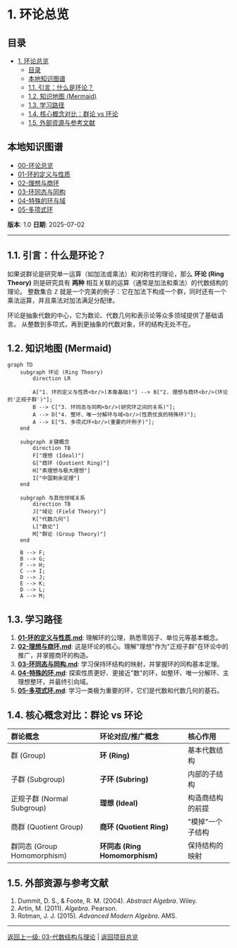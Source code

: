 # 1. 环论总览

<!-- 本地目录区块 -->
## 目录

- [1. 环论总览](#1-环论总览)
  - [目录](#目录)
  - [本地知识图谱](#本地知识图谱)
  - [1.1. 引言：什么是环论？](#11-引言什么是环论)
  - [1.2. 知识地图 (Mermaid)](#12-知识地图-mermaid)
  - [1.3. 学习路径](#13-学习路径)
  - [1.4. 核心概念对比：群论 vs 环论](#14-核心概念对比群论-vs-环论)
  - [1.5. 外部资源与参考文献](#15-外部资源与参考文献)

<!-- 本地知识图谱区块 -->
## 本地知识图谱

- [00-环论总览](./00-环论总览.md)
- [01-环的定义与性质](./01-环的定义与性质.md)
- [02-理想与商环](./02-理想与商环.md)
- [03-环同态与同构](./03-环同态与同构.md)
- [04-特殊的环与域](./04-特殊的环与域.md)
- [05-多项式环](./05-多项式环.md)

**版本**: 1.0
**日期**: 2025-07-02

---

## 1.1. 引言：什么是环论？

如果说群论是研究单一运算（如加法或乘法）和对称性的理论，那么 **环论 (Ring Theory)** 则是研究具有 **两种** 相互关联的运算（通常是加法和乘法）的代数结构的理论。
整数集合 $\mathbb{Z}$ 就是一个完美的例子：它在加法下构成一个群，同时还有一个乘法运算，并且乘法对加法满足分配律。

环论是抽象代数的中心，它为数论、代数几何和表示论等众多领域提供了基础语言。
从整数到多项式，再到更抽象的代数对象，环的结构无处不在。

## 1.2. 知识地图 (Mermaid)

```mermaid
graph TD
    subgraph 环论 (Ring Theory)
        direction LR
        
        A["1. 环的定义与性质<br/>(本章基础)"] --> B["2. 理想与商环<br/>(环论的'正规子群')"];
        B --> C["3. 环同态与同构<br/>(研究环之间的关系)"];
        A --> D["4. 整环、唯一分解环与域<br/>(性质优良的特殊环)"];
        A --> E["5. 多项式环<br/>(重要的环例子)"];
    end

    subgraph 关键概念
        direction TB
        F["理想 (Ideal)"]
        G["商环 (Quotient Ring)"]
        H["素理想与极大理想"]
        I["中国剩余定理"]
    end

    subgraph 与其他领域关系
        direction TB
        J["域论 (Field Theory)"]
        K["代数几何"]
        L["数论"]
        M["群论 (Group Theory)"]
    end

    B --> F;
    B --> G;
    F --> H;
    C --> I;
    D --> J;
    E --> K;
    D --> L;
    A --> M;

```

## 1.3. 学习路径

1. **[01-环的定义与性质.md](./01-环的定义与性质.md)**: 理解环的公理，熟悉零因子、单位元等基本概念。
2. **[02-理想与商环.md](./02-理想与商环.md)**: 这是环论的核心。理解"理想"作为"正规子群"在环论中的推广，并掌握商环的构造。
3. **[03-环同态与同构.md](./03-环同态与同构.md)**: 学习保持环结构的映射，并掌握环的同构基本定理。
4. **[04-特殊的环.md](./04-特殊的环.md)**: 探索性质更好、更接近"数"的环，如整环、唯一分解环、主理想整环，并最终引向域。
5. **[05-多项式环.md](./05-多项式环.md)**: 学习一类极为重要的环，它们是代数和代数几何的基石。

## 1.4. 核心概念对比：群论 vs 环论

| 群论概念 | 环论对应/推广概念 | 核心作用 |
|:--- |:---|:---|
| 群 (Group) | **环 (Ring)** | 基本代数结构 |
| 子群 (Subgroup) | **子环 (Subring)** | 内部的子结构 |
| 正规子群 (Normal Subgroup) | **理想 (Ideal)** | 构造商结构的前提 |
| 商群 (Quotient Group) | **商环 (Quotient Ring)** | "模掉"一个子结构 |
| 群同态 (Group Homomorphism) | **环同态 (Ring Homomorphism)** | 保持结构的映射 |

## 1.5. 外部资源与参考文献

1. Dummit, D. S., & Foote, R. M. (2004). *Abstract Algebra*. Wiley.
2. Artin, M. (2011). *Algebra*. Pearson.
3. Rotman, J. J. (2015). *Advanced Modern Algebra*. AMS.

---
[返回上一级: 03-代数结构与理论](../00-代数结构与理论总览.md) | [返回项目总览](../../09-项目总览/00-项目总览.md)
